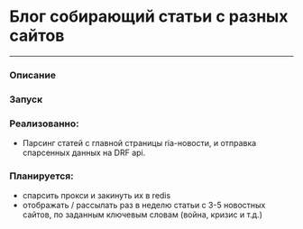 # Блог собирающий статьи с разных сайтов
____
### Описание

### Запуск

### Реализованно:
* Парсинг статей с главной страницы ria-новости, и отправка спарсенных данных
на DRF api.

### Планируется:
* спарсить прокси и закинуть их в redis
* отображать / рассылать раз в неделю статьи с 3-5 новостных сайтов,
по заданным ключевым словам (война, кризис и т.д.)


